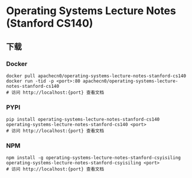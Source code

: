 # Operating Systems Lecture Notes (Stanford CS140)

## 下载

### Docker

```
docker pull apachecn0/operating-systems-lecture-notes-stanford-cs140
docker run -tid -p <port>:80 apachecn0/operating-systems-lecture-notes-stanford-cs140
# 访问 http://localhost:{port} 查看文档
```

### PYPI

```
pip install operating-systems-lecture-notes-stanford-cs140
operating-systems-lecture-notes-stanford-cs140 <port>
# 访问 http://localhost:{port} 查看文档
```

### NPM

```
npm install -g operating-systems-lecture-notes-stanford-csyisiling
operating-systems-lecture-notes-stanford-csyisiling <port>
# 访问 http://localhost:{port} 查看文档
```